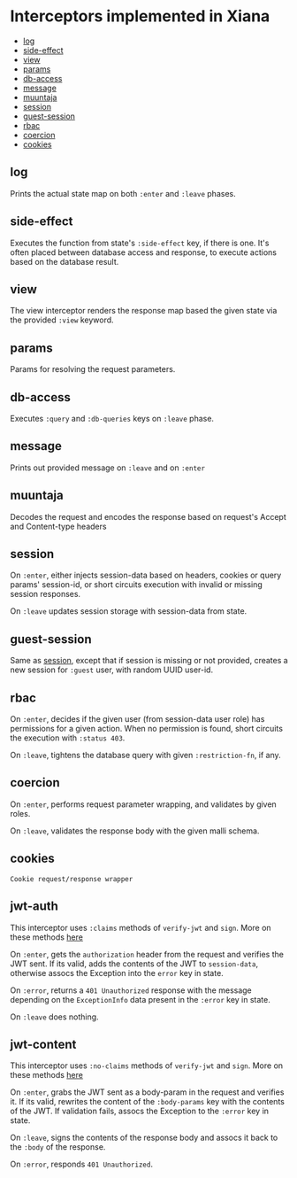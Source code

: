 # Interceptors implemented in Xiana

- [log](#log)
- [side-effect](#side-effect)
- [view](#view)
- [params](#params)
- [db-access](#db-access)
- [message](#message)
- [muuntaja](#muuntaja)
- [session](#session)
- [guest-session](#guest-session)
- [rbac](#rbac)
- [coercion](#coercion)
- [cookies](#cookies)

## log

Prints the actual state map on both `:enter` and `:leave` phases.

## side-effect

Executes the function from state's `:side-effect` key, if there is one. It's often placed between database access and
response, to execute actions based on the database result.

## view

The view interceptor renders the response map based the given state via the provided `:view` keyword.

## params

Params for resolving the request parameters.

## db-access

Executes `:query` and `:db-queries` keys on `:leave` phase.

## message

Prints out provided message on `:leave` and on `:enter`

## muuntaja

Decodes the request and encodes the response based on request's Accept and Content-type headers

## session

On `:enter`, either injects session-data based on headers, cookies or query params' session-id, or short circuits
execution with invalid or missing session responses.

On `:leave` updates session storage with session-data from state.

## guest-session

Same as  [session](#session), except that if session is missing or not provided, creates a new session for `:guest`
user, with random UUID user-id.

## rbac

On `:enter`, decides if the given user (from session-data user role) has permissions for a given action. When no
permission is found, short circuits the execution with `:status 403`.

On `:leave`, tightens the database query with given `:restriction-fn`, if any.

## coercion

On `:enter`, performs request parameter wrapping, and validates by given roles.

On `:leave`, validates the response body with the given malli schema.

## cookies

    Cookie request/response wrapper

## jwt-auth

This interceptor uses `:claims` methods of `verify-jwt` and `sign`. More on these methods [here](./doc/jwt.md)

On `:enter`, gets the `authorization` header from the request and verifies the JWT sent. If its valid, adds the contents
of the JWT to `session-data`, otherwise assocs the Exception into the `error` key in state.

On `:error`, returns a `401 Unauthorized` response with the message depending on the `ExceptionInfo` data present in
the `:error` key in state.

On `:leave` does nothing.

## jwt-content

This interceptor uses `:no-claims` methods of `verify-jwt` and `sign`. More on these methods [here](./doc/jwt.md)

On `:enter`, grabs the JWT sent as a body-param in the request and verifies it. If its valid, rewrites the content of
the `:body-params` key with the contents of the JWT. If validation fails, assocs the Exception to the `:error` key in
state.

On `:leave`, signs the contents of the response body and assocs it back to the `:body` of the response.

On `:error`, responds `401 Unauthorized`.

